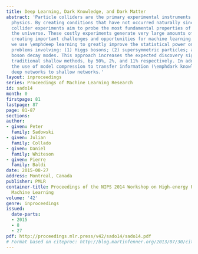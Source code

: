 ```yaml
---
title: Deep Learning, Dark Knowledge, and Dark Matter
abstract: 'Particle colliders are the primary experimental instruments of high-energy
  physics. By creating conditions that have not occurred naturally since the Big Bang,
  collider experiments aim to probe the most fundamental properties of matter and
  the universe. These costly experiments generate very large amounts of noisy data,
  creating important challenges and opportunities for machine learning. In this work
  we use \emphdeep learning to greatly improve the statistical power on three benchmark
  problems involving: (1) Higgs bosons; (2) supersymmetric particles; and (3) Higgs
  boson decay modes. This approach increases the expected discovery significance over
  traditional shallow methods, by 50%, 2%, and 11% respectively. In addition, we explore
  the use of model compression to transfer information (\emphdark knowledge) from
  deep networks to shallow networks.'
layout: inproceedings
series: Proceedings of Machine Learning Research
id: sado14
month: 0
firstpage: 81
lastpage: 87
page: 81-87
sections: 
author:
- given: Peter
  family: Sadowski
- given: Julian
  family: Collado
- given: Daniel
  family: Whiteson
- given: Pierre
  family: Baldi
date: 2015-08-27
address: Montreal, Canada
publisher: PMLR
container-title: Proceedings of the NIPS 2014 Workshop on High-energy Physics and
  Machine Learning
volume: '42'
genre: inproceedings
issued:
  date-parts:
  - 2015
  - 8
  - 27
pdf: http://proceedings.mlr.press/v42/sado14/sado14.pdf
# Format based on citeproc: http://blog.martinfenner.org/2013/07/30/citeproc-yaml-for-bibliographies/
---
```

